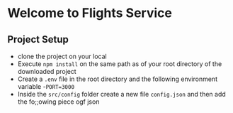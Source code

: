 # Welcome to Flights Service

## Project Setup
- clone the project on your local 
- Execute `npm install` on the same path as of your root directory of the downloaded project
- Create a `.env` file in the root directory and the following environment variable
   -`PORT=3000`
- Inside the `src/config` folder create a new file `config.json` and then add the fo;;owing piece ogf json   